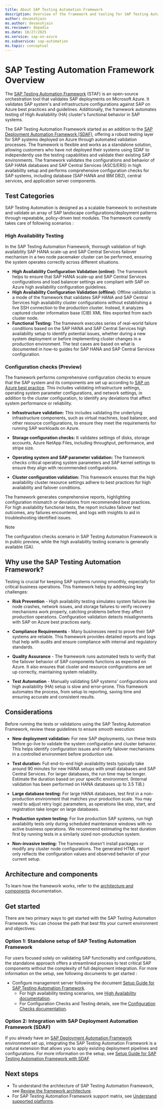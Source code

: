 ```yaml
---
title: About SAP Testing Automation Framework
description: Overview of the framework and tooling for SAP Testing Automation Framework.
author: devanshjain
ms.author: devanshjain
ms.reviewer: depadia
ms.date: 10/27/2025
ms.service: sap-on-azure
ms.subservice: sap-automation
ms.topic: conceptual
---
```


# SAP Testing Automation Framework Overview

The [SAP Testing Automation Framework](https://github.com/Azure/sap-automation-qa) (STAF) is an open-source orchestration tool that validates SAP deployments on Microsoft Azure. It validates SAP system's and infrastructure configurations against SAP on Azure best practices and guidelines. Additionally, the framework automates testing of High Availability (HA) cluster's functional behavior in SAP systems.

The SAP Testing Automation Framework started as an addition to the [SAP Deployment Automation Framework (SDAF)](./deployment-framework.md), offering a robust testing layer for SAP systems deployed on Azure through automated validation processes. The framework is flexible and works as a standalone solution, allowing customers who have not deployed their systems using SDAF to independently use the testing capabilities and validate their existing SAP environments. The framework validates the configurations and behavior of SAP HANA databases and SAP Central Services (ASCS/ERS) in high availability setup and performs comprehensive configuration checks for SAP systems, including database (SAP HANA and IBM DB2), central services, and application server components.

## Test Categories

SAP Testing Automation is designed as a scalable framework to orchestrate and validate an array of SAP landscape configurations/deployment patterns through repeatable, policy-driven test modules. The framework currently takes care of following scenarios :

### High Availability Testing

In the SAP Testing Automation Framework, thorough validation of high availability SAP HANA scale-up and SAP Central Services failover mechanism in a two node pacemaker cluster can be performed, ensuring the system operates correctly across different situations.

- **High Availability Configuration Validation (online):** The framework helps to ensure that SAP HANA scale-up and SAP Central Services configurations and load balancer settings are compliant with SAP on Azure high availability configuration guidelines.
- **High Availability Configuration Validation (offline):** Offline validation is a mode of the framework that validates SAP HANA and SAP Central Services high availability cluster configurations without establishing a live SSH connection to the production cluster. Instead, it analyzes captured cluster information base (CIB) XML files exported from each cluster node.
- **Functional Testing:** The framework executes series of real-world failure conditions based on the SAP HANA and SAP Central Services high availability setup to identify potential issues, whether during a new system deployment or before implementing cluster changes in a production environment. The test cases are based on what is documented in how-to guides for SAP HANA and SAP Central Services configuration.

### Configuration checks (Preview)

The framework performs comprehensive configuration checks to ensure that the SAP system and its components are set up according to [SAP on Azure best practice](../../sap/index.yml). This includes validating infrastructure settings, operating system parameter configurations, and network settings, in addition to the cluster configuration, to identify any deviations that affect system performance or reliability.

- **Infrastructure validation:** This includes validating the underlying infrastructure components, such as virtual machines, load balancer, and other resource configurations, to ensure they meet the requirements for running SAP workloads on Azure.

- **Storage configuration checks:** It validates settings of disks, storage accounts, Azure NetApp Files, including throughput, performance, and stripe size.

- **Operating system and SAP parameter validation:** The framework checks critical operating system parameters and SAP kernel settings to ensure they align with recommended configurations.

- **Cluster configuration validation:** This framework ensures that the high availability cluster resource settings adhere to best practices for high availability and failover conditions.

The framework generates comprehensive reports, highlighting configuration mismatch or deviations from recommended best practices. For high availability functional tests, the report includes failover test outcomes, any failures encountered, and logs with insights to aid in troubleshooting identified issues.

> [!NOTE]
>
> The configuration checks scenario in SAP Testing Automation Framework is in public preview, while the high availability testing scenario is generally available (GA).

## Why use the SAP Testing Automation Framework?

Testing is crucial for keeping SAP systems running smoothly, especially for critical business operations. This framework helps by addressing key challenges:

- **Risk Prevention** - High availability testing simulates system failures like node crashes, network issues, and storage failures to verify recovery mechanisms work properly, catching problems before they affect production operations. Configuration validation detects misalignments with SAP on Azure best practices early.

- **Compliance Requirements** - Many businesses need to prove their SAP systems are reliable. This framework provides detailed reports and logs that help with audits and ensure compliance with internal and regulatory standards.

- **Quality Assurance** - The framework runs automated tests to verify that the failover behavior of SAP components functions as expected on Azure. It also ensures that cluster and resource configurations are set up correctly, maintaining system reliability.

- **Test Automation** - Manually validating SAP systems' configurations and high availability (HA) setup is slow and error-prone. This framework automates the process, from setup to reporting, saving time and ensuring accurate and consistent results.

## Considerations

Before running the tests or validations using the SAP Testing Automation Framework, review these guidelines to ensure smooth execution:

- **New deployment validation:** For new SAP deployments, run these tests before go-live to validate the system configuration and cluster behavior. This helps identify configuration issues and verify failover mechanisms in a controlled environment before production use.

- **Test duration:** Full end-to-end high availability tests typically take around 90 minutes for new HANA setups with small databases and SAP Central Services. For larger databases, the run time may be longer. Estimate the duration based on your specific environment. (Internal validation has been performed on HANA databases up to 3.5 TiB.)

- **Large database testing:** For large HANA databases, test first in a non-production environment that matches your production scale. You may need to adjust retry logic parameters, as operations like stop, start, and registration take longer on large databases.

- **Production system testing:** For live production SAP systems, run high availability tests only during scheduled maintenance windows with no active business operations. We recommend estimating the test duration first by running tests in a similarly sized non-production system.

- **Non-invasive testing:** The framework doesn't install packages or modify any cluster node configurations. The generated HTML report only reflects the configuration values and observed behavior of your current setup.

## Architecture and components

To learn how the framework works, refer to the [architecture and components](./testing-framework-architecture.md) documentation.

## Get started

There are two primary ways to get started with the SAP Testing Automation Framework. You can choose the path that best fits your current environment and objectives:

### Option 1: Standalone setup of SAP Testing Automation Framework

For users focused solely on validating SAP functionality and configurations, the standalone approach offers a streamlined process to test critical SAP components without the complexity of full deployment integration. For more information on the setup, see following documents to get started :

- Configure management server following the document [Setup Guide for SAP Testing Automation Framework](https://github.com/Azure/sap-automation-qa/blob/main/docs/SETUP.MD).
  - For high availability testing scenarios, see [High Availability documentation](https://github.com/Azure/sap-automation-qa/blob/main/docs/HIGH_AVAILABILITY.md).
  - For Configuration Checks and Testing details, see the [Configuration Checks documentation](https://github.com/Azure/sap-automation-qa/blob/main/docs/CONFIGURATION_CHECKS.md).

### Option 2: Integration with SAP Deployment Automation Framework (SDAF)

If you already have an [SAP Deployment Automation Framework](./deployment-framework.md) environment set up, integrating the SAP Testing Automation Framework is a natural extension that allows you to apply existing deployment pipelines and configurations. For more information on the setup, see [Setup Guide for SAP Testing Automation Framework with SDAF](https://github.com/Azure/sap-automation-qa/blob/main/docs/SDAF_INTEGRATION.md)

## Next steps

- To understand the architecture of SAP Testing Automation Framework, see [Review the framework architecture](testing-framework-architecture.md).
- For SAP Testing Automation Framework support matrix, see [Understand supported platforms](testing-framework-supportability.md).
